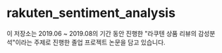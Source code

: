 # rakuten_sentiment_analysis

이 저장소는 2019.06 ~ 2019.08의 기간 동안 진행한
"라쿠텐 상품 리뷰의 감성분석"이라는 주제로
진행한 졸업 프로젝트 논문을 담고 있습니다.
